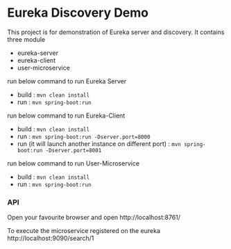# Eureka Discovery Demo
This project is for demonstration of Eureka server and discovery.
It contains three module

* eureka-server 
* eureka-client
* user-microservice 

run below command to run Eureka Server 
* build : `mvn clean install`
* run : `mvn spring-boot:run`

run below command to run Eureka-Client
* build : `mvn clean install`
* run : `mvn spring-boot:run -Dserver.port=8000`
* run (it will launch another instance on different port) : `mvn spring-boot:run -Dserver.port=8001`

run below command to run User-Microservice
* build : `mvn clean install`
* run : `mvn spring-boot:run`

### API
Open your favourite browser and open http://localhost:8761/ 

To execute the microservice registered on the eureka
http://localhost:9090/search/1
